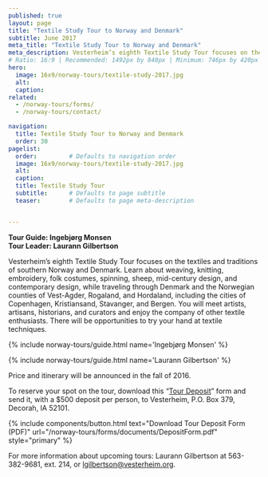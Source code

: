 ```yaml
---
published: true
layout: page
title: "Textile Study Tour to Norway and Denmark"
subtitle: June 2017 
meta_title: "Textile Study Tour to Norway and Denmark"
meta_description: Vesterheim’s eighth Textile Study Tour focuses on the textiles and traditions of southern Norway and Denmark.  
# Ratio: 16:9 | Recommended: 1492px by 840px | Minimum: 746px by 420px
hero:
  image: 16x9/norway-tours/textile-study-2017.jpg
  alt: 
  caption:
related:
  - /norway-tours/forms/
  - /norway-tours/contact/

navigation:
  title: Textile Study Tour to Norway and Denmark
  order: 30  
pagelist:
  order:         # Defaults to navigation order
  image: 16x9/norway-tours/textile-study-2017.jpg
  alt: 
  caption:   
  title: Textile Study Tour
  subtitle:      # Defaults to page subtitle
  teaser:        # Defaults to page meta-description


---
```

**Tour Guide: Ingebjørg Monsen** <br />
**Tour Leader: Laurann Gilbertson**

Vesterheim’s eighth Textile Study Tour focuses on the textiles and traditions of southern Norway and Denmark. Learn about weaving, knitting, embroidery, folk costumes, spinning, sheep, mid-century design, and contemporary design, while traveling through Denmark and the Norwegian counties of Vest-Agder, Rogaland, and Hordaland, including the cities of Copenhagen, Kristiansand, Stavanger, and Bergen. You will meet artists, artisans, historians, and curators and enjoy the company of other textile enthusiasts. There will be opportunities to try your hand at textile techniques.

{% include norway-tours/guide.html name='Ingebjørg Monsen' %}

{% include norway-tours/guide.html name='Laurann Gilbertson' %}

Price and itinerary will be announced in the fall of 2016.

To reserve your spot on the tour, download this “[Tour Deposit](/norway-tours/forms/documents/DepositForm.pdf)” form and send it, with a $500 deposit per person, to Vesterheim, P.O. Box 379, Decorah, IA 52101.

{% include components/button.html text="Download Tour Deposit Form (PDF)" url="/norway-tours/forms/documents/DepositForm.pdf" style="primary" %}

For more information about upcoming tours: Laurann Gilbertson at 563-382-9681, ext. 214, or [lgilbertson@vesterheim.org](mailto:lgilbertson@vesterheim.org).